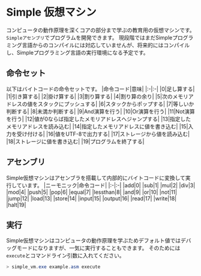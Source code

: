 # Simple 仮想マシン
コンピュータの動作原理を深くコアの部分まで学ぶの教育用の仮想マシンです。`Simpleアセンブリ`でプログラムを開発できます。
現段階ではまだSimpleプログラミング言語からのコンパイルには対応していませんが、将来的にはコンパイルし、Simpleプログラミング言語の実行環境になる予定です。

## 命令セット
以下はバイトコードの命令セットです。
|命令コード|意味|
|:-|:-|
|0|足し算する|
|1|引き算する|
|2|掛け算する|
|3|割り算する|
|4|割り算の余り|
|5|次のメモリアドレスの値をスタックにプッシュする|
|6|スタックからポップする|
|7|等しいか判断する|
|8|未満か判断する|
|9|And演算を行う|
|10|Or演算を行う|
|11|Not演算を行う|
|12|値が0ならば指定したメモリアドレスへジャンプする|
|13|指定したメモリアドレスを読み込む|
|14|指定したメモリアドレスに値を書き込む|
|15|入力を受け付ける|
|16|値をUTF-8で出力する|
|17|ストレージから値を読み込む|
|18|ストレージに値を書き込む|
|19|プログラムを終了する|

## アセンブリ
Simple仮想マシンはアセンブラを搭載して内部的にバイトコードに変換して実行しています。
|ニーモニック|命令コード|
|:-|:-|
|add|0|
|sub|1|
|mul|2|
|div|3|
|mod|4|
|push|5|
|pop|6|
|equal|7|
|lessthan|8|
|and|9|
|or|10|
|not|11|
|jump|12|
|load|13|
|store|14|
|input|15|
|output|16|
|read|17|
|write|18|
|halt|19|

## 実行
Simple仮想マシンはコンピュータの動作原理を学ぶためデフォルト値ではデバッグモードになりますが、一気に実行することもできます。
そのためには`execute`とコマンドライン引数に入れてください。
```powershell
> simple_vm.exe example.asm execute 
```
